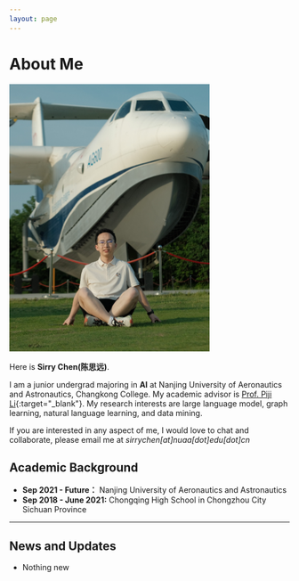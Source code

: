 ```yaml
---
layout: page
---
```


# About Me

<img src="sirrychen.jpg" class="floatpic" width="360" height="480">

Here is **Sirry Chen(陈思远)**.

I am a junior undergrad majoring in **AI** at Nanjing University of Aeronautics and Astronautics, Changkong College. My academic advisor is [Prof. Piji Li](https://lipiji.com/){:target="_blank"}. My research interests are large language model, graph learning, natural language learning, and data mining. 

If you are interested in any aspect of me, I would love to chat and collaborate, please email me at *sirrychen[at]nuaa[dot]edu[dot]cn*

## Academic Background

- **Sep 2021 - Future：** Nanjing University of Aeronautics and Astronautics
- **Sep 2018 - June 2021:** Chongqing High School in Chongzhou City Sichuan Province

---

## News and Updates

- Nothing new

<!-- Google tag (gtag.js) -->
<script async src="https://www.googletagmanager.com/gtag/js?id=G-ZXP3VZ8MR8"></script>
<script>
  window.dataLayer = window.dataLayer || [];
  function gtag(){dataLayer.push(arguments);}
  gtag('js', new Date());

  gtag('config', 'G-ZXP3VZ8MR8');
</script>

<!-- 谷歌网站分析 -->